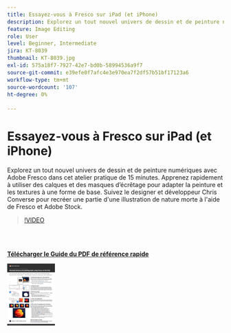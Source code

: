 ```yaml
---
title: Essayez-vous à Fresco sur iPad (et iPhone)
description: Explorez un tout nouvel univers de dessin et de peinture numériques avec Adobe Fresco dans cet atelier pratique de 15 minutes
feature: Image Editing
role: User
level: Beginner, Intermediate
jira: KT-8039
thumbnail: KT-8039.jpg
exl-id: 575a18f7-7927-42e7-bd0b-58994536a9f7
source-git-commit: e39efe0f7afc4e3e970ea7f2df57b51bf17123a6
workflow-type: tm+mt
source-wordcount: '107'
ht-degree: 0%

---
```


# Essayez-vous à Fresco sur iPad (et iPhone)

Explorez un tout nouvel univers de dessin et de peinture numériques avec Adobe Fresco dans cet atelier pratique de 15 minutes. Apprenez rapidement à utiliser des calques et des masques d’écrêtage pour adapter la peinture et les textures à une forme de base. Suivez le designer et développeur Chris Converse pour recréer une partie d&#39;une illustration de nature morte à l&#39;aide de Fresco et Adobe Stock.

>[!VIDEO](https://video.tv.adobe.com/v/333804?hidetitle=true)

<br> 

[**Télécharger le Guide du PDF de référence rapide**](../quick-reference/Frescoworkshop.pdf)

[![Image de la première page d&#39;un guide de référence rapide](assets/FrescoworkshopPage1.png)](../quick-reference/Frescoworkshop.pdf)